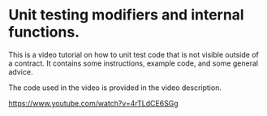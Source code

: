 # Unit testing modifiers and internal functions.

This is a video tutorial on how to unit test code that is not visible outside of a contract. It contains some instructions, example code, and some general advice.

The code used in the video is provided in the video description.

https://www.youtube.com/watch?v=4rTLdCE6SGg
